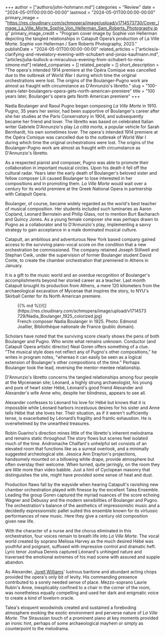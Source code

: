 +++
author = ["authors/john-hohmann.md"]
categories = "Review"
date = "2024-05-01T00:00:00-00:00"
lastmod = "2024-05-01T00:00:00-00:00"
primary_image = "https://res.cloudinary.com/schmopera/image/upload/v1714573730/Cover_Image_La_Ville_Morte_Sophie_Von_Hellerman_Sam_Roberts_Photography.jpg"
primary_image_credit = "Program cover image by Sophie von Hellerman depicting the tangled relationships in Catapult Opera’s production of La Ville Morte. Sophie von Hellerman / Sam Roberts Photography, 2023."
publishDate = "2024-05-01T00:00:00-00:00"
related_articles = ["articles/a-clarifying-and-revelatory-evening-with-schubert-and-jonas-kaufmann.md", "articles/julia-bullock-a-miraculous-evening-from-schubert-to-nina-simone.md"]
related_companies = []
related_people = []
short_description = "The opera's intended 1914 premiere at the Opéra Comique was cancelled due to the outbreak of World War I during which time the original orchestrations were lost. The origins of the Boulanger-Pugno work are almost as fraught with circumstance as D'Annunzio's libretto."
slug = "100-years-later-boulangers-opera-gets-north-american-premiere"
title = "100 years later, Boulanger's opera gets North American premiere"
+++

Nadia Boulanger and Raoul Pugno began composing _La Ville Morte_ in 1910. Pugno, 35 years her senior, had been supportive of Boulanger's career after she her studies at the Paris Conservatory in 1904, and subsequently became her friend and lover. The libretto was based on celebrated Italian writer Gabriele D'Annunzio's play _La città morta_, a popular vehicle for Sarah Bernhardt, his own sometimes lover. The opera's intended 1914 premiere at the Opéra Comique was cancelled due to the outbreak of World War I during which time the original orchestrations were lost. The origins of the Boulanger-Pugno work are almost as fraught with circumstance as D'Annunzio's libretto.

As a respected pianist and composer, Pugno was able to promote their collaboration in important musical circles. Upon his death it fell off the cultural radar. Years later the early death of Boulanger's beloved sister and fellow composer Lili caused Boulanger to lose interested in her compositions and in promoting them. _La Ville Morte_ would wait over a century for its world premiere at the Greek National Opera in partnership with Catapult Opera.

Boulanger, of course, became widely regarded as the world's best teacher of musical composition. Her students included such luminaries as Aaron Copland, Leonard Bernstein and Philip Glass, not to mention Burt Bacharach and Quincy Jones. As a young female composer she was perhaps drawn to Pugno as a collaborator and to D'Annunzio's play, implementing a savvy strategy to gain acceptance in a male dominated musical culture.

Catapult, an ambitious and adventurous New York based company gained access to the surviving piano-vocal score on the condition that a new orchestration be commissioned.  The company retained Joseph Stillwell and Stephan Cwik, under the supervision of former Boulanger student David Conte, to create the chamber orchestration that premiered in Athens in January. 

It is a gift to the music world and an overdue recognition of Boulanger's accomplishments beyond her storied career as a teacher. Last month Catapult brought its production from Athens, a mere 120 kilometers from the archaeological excavation of Mycenae that inspires the story, to NYU's Skirball Center for its North American premiere.

<figure data-type="image">{{% md %}}![](https://res.cloudinary.com/schmopera/image/upload/v1714573729/Nadia_Boulanger_1925_colorized.jpg)
<figcaption>French composer Nadia Boulanger in 1925. Photo: Edmond Joallier, Bibliothéque nationale de France (public domain).</figcaption>
</figure>

Scholars have noted that the surviving score clearly shows the pens of both Boulanger and Pugno. Who wrote what remains unknown. Conductor (and Catapult Opera artistic director) Neal Goren offers something of a clue. "The musical style does not reflect any of Pugno's other compositions," he writes in program notes, "whereas it can easily be seen as a logical extension of Boulanger's other compositions of the time." Perhaps Boulanger took the lead, reversing the mentor-mentee relationship. 

D'Annunzio's libretto concerns the tangled relationships among four people at the Mycenaean site; Léonard, a highly strung archaeologist, his young and pure of heart sister Hébé, Léonard's good friend Alexander and Alexander's wife Anne who, despite her blindness, appears to see all. 

Alexander confesses to Léonard his love for Hébé but knows that it is impossible while Léonard harbors incestuous desires for his sister and Anne tells Hébé that she loves her. Their situation, as if it weren't sufficiently tense, is exacerbated by Léonard’s fragility and frantic exhaustion. He is overwhelmed by the unearthed treasures.

Robin Guarino's direction mines little of the libretto's inherent melodrama and remains static throughout The story flows but scenes feel isolated much of the time. Andromache Chalfant's unhelpful set consists of an elevated room that functions like as a surreal overlook, and a minimally suggested archeological site. Jessica Ann Drayton's projections, handsomely mounted on a billowing white drape, provide atmosphere but often overstay their welcome. When turned, quite jarringly, on the room they are little more than video babble. Just a hint of Cyclopean masonry that distinguishes the site, might have provided some sense of heat and dust.

Production flaws fall by the wayside when hearing Catapult's ravishing new chamber orchestration played with finesse by the excellent Talea Ensemble. Leading the group Goren captured the myriad nuances of the score echoing Wagner and Debussy and the modern sensibilities of Boulanger and Pugno. The orchestration's balance of the aesthetics of impressionistic music and a decidedly expressionistic pallet suited this ensemble known for its virtuosic performances of new music. Here they give a century old composition given new life.

With the character of a nurse and the chorus eliminated in this orchestration, four voices remain to breath life into _La Ville Morte_. The vocal world created by soprano Melissa Harvey as the much desired Hébé was youthful and poignant, suffused with impressive control and dramatic heft. Lyric tenor Joshua Dennis captured Léonard's unhinged nature and traversed the emotional extremes of his mad scene with assured and supple abandon. 

As Alexander, [Jorell Williams](/scene/people/jorell-williams/)' lustrous baritone and abundant acting chops provided the opera's only bit of levity. His commanding presence contributed to a sorely needed sense of place. Mezzo-soprano Laurie Rubin's Anne, inexplicably confined to a chair in the corner of the room, was nonetheless equally compelling and used her dark and enigmatic voice to create a kind of lovelorn oracle.

Talea's eloquent woodwinds created and sustained a foreboding atmosphere evoking the exotic environment and perverse nature of _La Ville Morte_. The Straussian touch of a prominent piano at key moments provided an ironic hint, perhaps of some archaeological mayhem or simply as counterpoint to the melodrama.